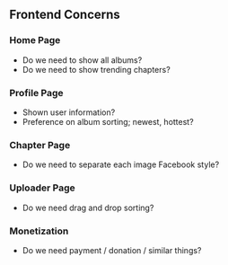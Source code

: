 ## Frontend Concerns

### Home Page
- Do we need to show all albums?
- Do we need to show trending chapters?

### Profile Page
- Shown user information?
- Preference on album sorting; newest, hottest?

### Chapter Page
- Do we need to separate each image Facebook style?

### Uploader Page
- Do we need drag and drop sorting?

### Monetization
- Do we need payment / donation / similar things?